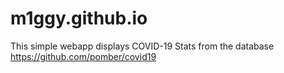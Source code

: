 # m1ggy.github.io

This simple webapp displays COVID-19 Stats from the database https://github.com/pomber/covid19
